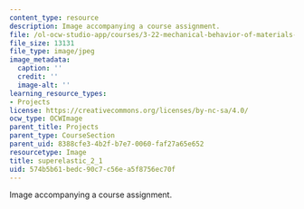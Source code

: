 ```yaml
---
content_type: resource
description: Image accompanying a course assignment.
file: /ol-ocw-studio-app/courses/3-22-mechanical-behavior-of-materials-spring-2008/574b5b61bedc90c7c56ea5f8756ec70f_superelastic_2_1.jpg
file_size: 13131
file_type: image/jpeg
image_metadata:
  caption: ''
  credit: ''
  image-alt: ''
learning_resource_types:
- Projects
license: https://creativecommons.org/licenses/by-nc-sa/4.0/
ocw_type: OCWImage
parent_title: Projects
parent_type: CourseSection
parent_uid: 8388cfe3-4b2f-b7e7-0060-faf27a65e652
resourcetype: Image
title: superelastic_2_1
uid: 574b5b61-bedc-90c7-c56e-a5f8756ec70f
---
```

Image accompanying a course assignment.